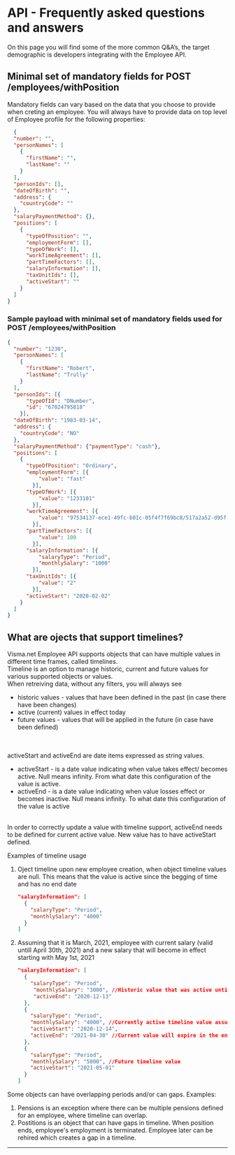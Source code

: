 # API - Frequently asked questions and answers

On this page you will find some of the more common Q&A’s, the target demographic is developers integrating with the Employee API.

## Minimal set of mandatory fields for POST /employees/withPosition
Mandatory fields can vary based on the data that you choose to provide when creting an employee. 
You will always have to provide data on top level of Employee profile for the following properties:
```json
  {
  "number": "",
  "personNames": [
    {
      "firstName": "",
      "lastName": ""
    }
  ],
  "personIds": [],
  "dateOfBirth": "",
  "address": {
    "countryCode": ""
  },
  "salaryPaymentMethod": {},
  "positions": [
    {
      "typeOfPosition": "",
      "employmentForm": [],
      "typeOfWork": [],
      "workTimeAgreement": [],
      "partTimeFactors": [],
      "salaryInformation": [],
      "taxUnitIds": [],
      "activeStart": ""
    }
  ]
}
  ```

### Sample payload with minimal set of mandatory fields used for POST /employees/withPosition
```json
{
  "number": "1230",
  "personNames": [
    {
      "firstName": "Robert",
      "lastName": "Trully"
    }
  ],
  "personIds": [{
      "typeOfId": "DNumber",
      "id": "67024795818"
    }],
  "dateOfBirth": "1983-03-14",
  "address": {
    "countryCode": "NO"
  },
  "salaryPaymentMethod": {"paymentType": "cash"},
  "positions": [
    {
      "typeOfPosition": "Ordinary",
      "employmentForm": [{
          "value": "fast"
        }],
      "typeOfWork": [{
          "value": "1233101"
        }],
      "workTimeAgreement": [{
          "value": "97534137-ece1-49fc-b01c-05f4f7f69bc8/517a2a52-d95f-28f7-7c18-40441ce78466/0"
        }],
      "partTimeFactors": [{
          "value": 100
        }],
      "salaryInformation": [{
          "salaryType": "Period",
          "monthlySalary": "1000"
        }],
      "taxUnitIds": [{
          "value": "2"
        }],
      "activeStart": "2020-02-02"
    }
  ]
}
```

## What are ojects that support timelines? 
  Visma.net Employee API supports objects that can have multiple values in different time frames, called timelines.  
  Timeline is an option to manage historic, current and future values for various supported objects or values.</br>
  When retreiving data, without any filters, you will always see 
  - historic values - values that have been defined in the past (in case there have been changes)</li>
  - active (current) values in effect today</li> 
  - future values - values that will be applied in the future (in case have been defined)</li></br>
  </br>
  activeStart and activeEnd are date items expressed as string values. 
  
  - activeStart - is a date value indicating when value takes effect/ becomes active. Null means infinity. From what date this configuration of the value is active.</li>
  - activeEnd - is a date value indicating when value losses effect or becomes inactive. Null means infinity. To what date this configuration of the value is active</li> 
  </br>
  In order to correctly update a value with timeline support, activeEnd needs to be defined for current active value. New value has to have activeStart defined.  

Examples of timeline usage
1. Oject timeline upon new employee creation, when object timeline values are null. This means that the value is active since the begging of time and has no end date
    ```json
    "salaryInformation": [
      {
        "salaryType": "Period",
        "monthlySalary": "4000"
      }
    ]
    ```
2. Assuming that it is March, 2021, employee with current salary (valid untill April 30th, 2021) and a new salary that will become in effect starting with May 1st, 2021
    ```json
    "salaryInformation": [
      {
        "salaryType": "Period",
         "monthlySalary": "3000", //Historic value that was active untill December 13th, 2020
         "activeEnd": "2020-12-13"
      },
      {
        "salaryType": "Period",
        "monthlySalary": "4000", //Currently active timeline value assuming that it is March, 2021
        "activeStart": "2020-12-14",  
        "activeEnd": "2021-04-30" //Current value will expire in the end of April 
      },
      {
        "salaryType": "Period",
        "monthlySalary": "5000", //Future timeline value
        "activeStart": "2021-05-01"
      }
    ]
    ```
  Some objects can have overlapping periods and/or can gaps. 
  Examples:
  1. Pensions is an exception where there can be multiple pensions defined for an employee, where timeline can overlap. 
  2. Postitions is an object that can have gaps in timeline. When position ends, employee's employment is terminated. Employee later can be rehired which creates a gap in a timeline.
  
---


